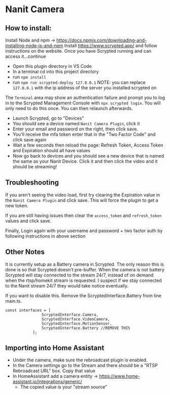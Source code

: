 
# Nanit Camera
## How to install:
Install Node and npm -> https://docs.npmjs.com/downloading-and-installing-node-js-and-npm
Install https://www.scrypted.app/ and follow instructions on the website.
Once you have Scrypted running and can access it...continue

- Open this plugin directory in VS Code  
- In a terminal cd into this project directory  
- run `npm install`  
- run `npm run scrypted-deploy 127.0.0.1` NOTE: you can replace `127.0.0.1` with the ip address of the server you installed scrypted on  

The  `Terminal` area may show an authentication failure and prompt you to log in to the Scrypted Management Console with `npx scrypted login`. You will only need to do this once. You can then relaunch afterwards.  
  
- Launch Scrypted, go to "Devices"  
- You should see a device named `Nanit Camera Plugin`, click it  
- Enter your email and password on the right, then click save.   
- You'll receive the mfa token enter that in the "Two Factor Code" and click save again  
- Wait a few seconds then reload the page: Refresh Token, Access Token and Expiration should all have values  
- Now go back to devices and you should see a new device that is named the same as your Nanit Device. Click it and then click the video and it should be streaming!  


## Troubleshooting

If you aren't seeing the video load, first try clearing the Expiration value in the `Nanit Camera Plugin` and click save. This will force the plugin to get a new token.  

If you are still having issues then clear the `access_token` and `refresh_token` values and click save. 

Finally, Login again with your username and password + two factor auth by following instructions in above section

## Other Notes
It is currently setup as a Battery camera in Scrypted. The only reason this is done is so that Scrypted doesn't pre-buffer. When the camera is not battery Scrypted will stay connected to the stream 24/7, instead of on demand when the rtsp/homekit stream is requested. I suspect if we stay connected to the Nanit stream 24/7 they would take notice eventually.   

If you want to disable this. Remove the ScryptedInterface.Battery from line main.ts.  
```
const interfaces = [
                ScryptedInterface.Camera,
                ScryptedInterface.VideoCamera,
                ScryptedInterface.MotionSensor,
                ScryptedInterface.Battery //REMOVE THIS
            ];
 ```

## Importing into Home Assistant
- Under the camera, make sure the rebroadcast plugin is enabled. 
- In the Camera settings go to the Stream and there should be a "RTSP Rebroadcast URL" box. Copy that value
- In HomeAssistant add a camera entity -> https://www.home-assistant.io/integrations/generic/ 
  - The copied value is your "stream source"
